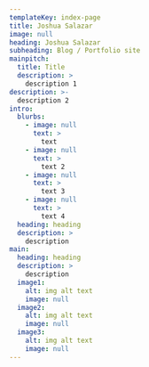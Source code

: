 ```yaml
---
templateKey: index-page
title: Joshua Salazar
image: null
heading: Joshua Salazar
subheading: Blog / Portfolio site
mainpitch:
  title: Title
  description: >
    description 1
description: >-
  description 2
intro:
  blurbs:
    - image: null
      text: >
        text
    - image: null
      text: >
        text 2
    - image: null
      text: >
        text 3
    - image: null
      text: >
        text 4
  heading: heading
  description: >
    description
main:
  heading: heading
  description: >
    description
  image1:
    alt: img alt text
    image: null
  image2:
    alt: img alt text
    image: null
  image3:
    alt: img alt text
    image: null
---
```

